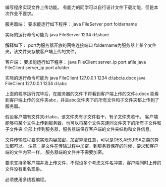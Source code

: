 编写程序实现文件上传功能。
有能力的同学可以自行设计文件下载功能，但是本次作业不要求。

服务器端：
要求能运行如下程序：
java FileServer port foldername

实际的运行命令可能为
java FileServer 1234 d:\\share

解释如下：
port为服务器开放的网络连接端口
foldername为服务器上某个文件夹，该文件夹存放客户端上传的文件。


客户端：
要求能运行如下程序：
java FileClient server_ip port afile
java FileClient server_ip port afolder

实际的运行命令可能为
java FileClient 127.0.0.1 1234 d:\\abc\\a.docx
java FileClient 127.0.0.1 1234 d:\\abc

上面的程序运行完毕后，在服务器的文件下将看到客户端上传的文件a.docx
能看到客户端上传的文件夹abc，并且abc文件夹下的所有文件和子文件夹都上传到了服务器。

假设客户端有文件夹d:\\abc，该文件夹有子文件若干，有子文件夹若干。
客户端能够将某个文件上传到服务器，也可以将某个文件夹连同文件夹下的所有子文件和子文件夹
全部上传到服务器，服务器端保存客户端的文件夹结构和文件信息。

文件传输过程要求实现内容加密，加密算法任意，可以是DES,AES,RSA之类的算法都可以。
注意：是文件在传输过程中加密，到服务器保存的时候，要求和客户端的文件内容一样，
服务器端的文件并不需要加密。

要求支持多客户端并发上传文件，不假设多个考虑文件名冲突，客户端同时上传的文件没有重名现象。

必须使用多线程编程。